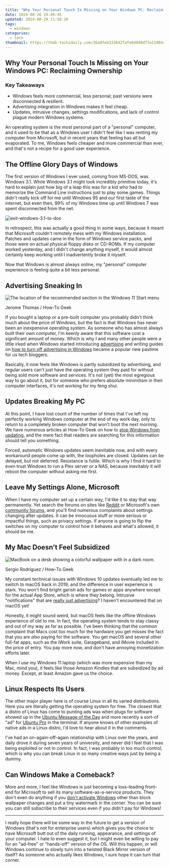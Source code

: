 ```yaml
---
title: "Why Your Personal Touch Is Missing on Your Windows PC: Reclaiming Ownership"
date: 2024-08-26 19:49:45
updated: 2024-08-29 11:50:26
tags:
  - windows
categories:
  - tech
thumbnail: https://thmb.techidaily.com/36a0feb333642fafe6d899d77e13984485a54242ddf28da6d8e7c4998067f22e.jpg
---
```


## Why Your Personal Touch Is Missing on Your Windows PC: Reclaiming Ownership

### Key Takeaways

* Windows feels more commercial, less personal; past versions were disconnected & resilient.
* Advertising integration in Windows makes it feel cheap.
* Updates, intrusive changes, settings modifications, and lack of control plague modern Windows systems.

 An operating system is the most personal part of a "personal" computer, and it used to be that as a Windows user I didn't feel like I was renting my computer from Microsoft, but in recent years that feeling has all but evaporated. To me, Windows feels cheaper and more commercial than ever, and that's not a recipe for a good user experience.

##  The Offline Glory Days of Windows

 The first version of Windows I ever used, coming from MS-DOS, was Windows 3.1\. While Windows 3.1 might look incredibly primitive today, it's hard to explain just how big of a leap this was for a kid who had to memorize the Command Line instructions just to play some games. Things didn't really kick off for me until Windows 95 and our first taste of the internet, but even then, 99% of my Windows time up until Windows 7 was spent disconnected from the net.

![exit-windows-3.1-to-dos](https://static1.howtogeekimages.com/wordpress/wp-content/uploads/2014/05/exit-windows-3.1-to-dos.png) 

 In retrospect, this was actually a good thing in some ways, because it meant that Microsoft couldn't remotely mess with my Windows installation. Patches and updates came in the form of Windows service packs, and those were on actual physical floppy disks or CD-ROMs. If my computer worked yesterday, and I didn't change anything myself, it would almost certainly keep working until I inadvertently broke it myself.

 Now that Windows is almost always online, my "personal" computer experience is feeling quite a bit less personal.

##  Advertising Sneaking In

![The location of the recommended section in the Windows 11 Start menu](https://static1.howtogeekimages.com/wordpress/wp-content/uploads/2024/05/windows-start-ads.jpeg) 

Jerome Thomas / How-To Geek

 If you bought a laptop or a pre-built computer you probably didn't think much about the price of Windows, but the fact is that Windows has never been an inexpensive operating system. As someone who has almost always built their own computer, I'm keenly aware that this software cost a significant amount of money. Which is why I and many other people were a little irked when Windows started introducing [advertising](https://instagram-video-files.techidaily.com/updated-a-curated-list-of-happiness-crying-combo-on-instagram-pages/) and writing guides on [how to turn off advertising in Windows](https://screen-mirror.techidaily.com/how-to-cast-apple-iphone-14-to-chromecast-drfone-by-drfone-ios/) became a popular new pastime for us tech bloggers.

 Basically, it now feels like Windows is partly subsidized by advertising, and regular users can't just have the operating system they paid for without being sold more software and services. It's not (yet) the most egregious way to go about it, but for someone who prefers absolute minimilism in their computer interfaces, it's not working for my feng shui.

##  Updates Breaking My PC

 At this point, I have lost count of the number of times that I've left my perfectly working Windows computer at the end of my work day, only to return to a completely broken computer that won't boot the next morning. We have numerous articles at How-To Geek on how to [stop Windows from updating](https://driver-download.techidaily.com/boost-your-pcs-gameplay-download-the-new-steelseries-engine-for-windows-11-enthusiasts/), and the mere fact that readers are searching for this information should tell you something.

 Forced, automatic Windows updates seem inevitable now, and with every workaround people come up with, the loopholes are closed. Updates can be delayed, but not deferred. Resistance is futile. Which is why I find it hard to even trust Windows to run a Plex server or a NAS, because inevitably it will reboot the computer without asking me first.

##  Leave My Settings Alone, Microsoft

 When I have my computer set up a certain way, I'd like it to stay that way permanently. Yet search the forums on sites like [Reddit](https://www.reddit.com/r/Windows10/comments/n1hoz0/windows%5Fplease%5Fstop%5Fchanging%5Fmy%5Fsettings%5Fwith/) or Microsoft's own [community forums](https://answers.microsoft.com/en-us/windows/forum/all/windows-updates-keeps-changing-my-settings/1870494e-b7be-41a8-84e6-d2e7e55c88d5), and you'll find numerous complaints about settings changing after updates. It can be innocuous stuff or more serious or impactful things, such as privacy settings. If anyone is going to flip the switches on my computer to control how it behaves and what's allowed, it should be me.

##  My Mac Doesn’t Feel Subsidized

![MacBook on a desk showing a colorful wallpaper with in a dark room.](https://static1.howtogeekimages.com/wordpress/wp-content/uploads/2024/03/macbook-on-a-desk-showing-a-colorful-wallpaper-with-in-a-dark-room.jpg) 

Sergio Rodriguez / How-To Geek

 My constant technical issues with Windows 10 updates eventually led me to switch to macOS back in 2019, and the difference in user experience is stark. You won't find bright garish ads for games or apps anywhere except for the actual App Store, which is where they belong. Intrusive "notifications" that are [really just advertising](https://instagram-video-recordings.techidaily.com/2024-approved-facing-instagram-video-issues-you-may-find-the-answers-here/)? I haven't encountered that on macOS yet!

 Honestly, it might sound weird, but macOS feels like the offline Windows experience of old to me. In fact, the operating system tends to stay classy and out of my way as far as possible. I've been thinking that the common complaint that Macs cost too much for the hardware you get misses the fact that you are _also_ paying for the software. You get macOS and several other full-fat apps, such as the iWork suite, Garageband, and iMovie included in the price of entry. You pay more now, and don't have annoying monetization efforts later.

 When I use my Windows 11 laptop (which was more expensive than my Mac, mind you), it feels like those Amazon Kindles that are subsidized by ad money. Except, at least Amazon gave us the choice.

##  Linux Respects Its Users

 The other major player here is of course Linux in all its varied distributions. Here you are literally getting the operating system for free. The closest that a distro of Linux has come to punting ads was when plugs for software showed up in the [Ubuntu Message of the Day](https://www.reddit.com/r/linux/comments/hfs4v9/ubuntu%5Fis%5Fputting%5Fads%5Fin%5Ftheir%5Fmotd%5Fnow/) and more recently a sort-of "ad" for [Ubuntu Pro](https://www.omgubuntu.co.uk/2022/10/ubuntu-pro-terminal-ad) in the terminal. If anyone knows of other examples of native ads in a Linux distro, I'd love to hear about it in the comments.

 I've had an on-again-off-again relationship with Linux over the years, and daily drove it during seven years of university, and never did I feel that I was being exploited or not in control. In fact, I was probably in too much control, which is why you can break Linux in so many creative ways just by being a dummy.

##  Can Windows Make a Comeback?

 More and more, I feel like Windows is just becoming a loss-leading front-end for Microsoft to sell its many software-as-a-service products. They don't even do anything if you [don't activate Windows](https://some-approaches.techidaily.com/updated-unveiling-alternatives-to-sns-hdr-in-a-crowded-space/) other than block wallpaper changes and put a tiny watermark in the corner. You can be sure you can still subscribe to their services even if you didn't pay for Windows!

---

 I really hope there will be some way in the future to get a version of Windows (that's not for enterprise users) which gives you the choice to have Microsoft butt out of the daily running, appearance, and settings of your computer. I hate to even suggest it, but I might even be willing to pay for an "ad-free" or "hands-off" version of the OS. Will this happen, or will Windows continue to slowly turn into a twisted Black Mirror version of itself? As someone who actually likes Windows, I sure hope it can turn that corner.

<ins class="adsbygoogle"
     style="display:block"
     data-ad-format="autorelaxed"
     data-ad-client="ca-pub-7571918770474297"
     data-ad-slot="1223367746"></ins>



<ins class="adsbygoogle"
     style="display:block"
     data-ad-client="ca-pub-7571918770474297"
     data-ad-slot="8358498916"
     data-ad-format="auto"
     data-full-width-responsive="true"></ins>
